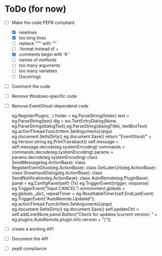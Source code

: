 
# ToDo (for now)

* [ ] Make the code PEP8 compliant
    * [x] newlines
    * [x] too long lines
    * [ ] replace "\"" with '"'
    * [ ] .format instead of +
    * [x] comments begin with '# '
    * [ ] names of methods
    * [ ] too many arguments
    * [ ] too many variables
    * [ ] Docstrings
* [ ] Comment the code
* [ ] Remove Windows-specific code
* [ ] Remove EventGhost-dependend code

    eg.RegisterPlugin(...)
    folder = eg.ParseString(folder)
    text = eg.ParseString(text)
    dlg = wx.TextEntryDialog(None, eg.ParseString(dialogText),eg.ParseString(dialogTitle), textBoxText)
    eg.actionThread.Func(trItem.SetArguments)(args)
    eg.document.SetIsDirty()
    eg.document.Save()
    return "EventGhost/" + eg.Version.string
    eg.PrintTraceback()
    self.message = self.message.decode(eg.systemEncoding)
    commands = commands.decode(eg.systemEncoding)
    params = params.decode(eg.systemEncoding)
    class SendMessage(eg.ActionBase):
    class RegisterEventGhost(eg.ActionBase):
    class GetLaterUrls(eg.ActionBase):
    class ShowInputDialog(eg.ActionBase):
    class SendNotification(eg.ActionBase):
    class AutoRemote(eg.PluginBase):
    panel = eg.ConfigPanel(self) (7x)
    eg.TriggerEvent(trigger, response)
    eg.TriggerEvent("Input.CANCEL")
    environment.globals = eg.globals.\__dict__
    repeatTimer = eg.ResettableTimer(self.EndLastEvent)
    eg.TriggerEvent("AutoRemote.Updated");
    eg.actionThread.Func(trItem.SetArguments)(args)
    eg.document.SetIsDirty()
    eg.document.Save()
    self.updateCtrl = self.addLine(None,panel.Button("Check for updates (current version: " + eg.plugins.AutoRemote.plugin.info.version + ")"))

* [ ] create a working API
* [ ] Document the API
* [ ] pep8 compliance

